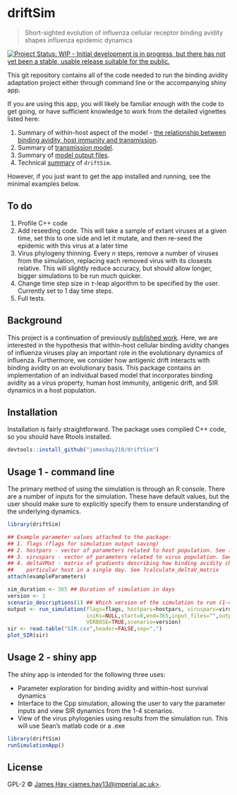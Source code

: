 # driftSim
> Short-sighted evolution of influenza cellular receptor binding avidity shapes influenza epidemic dynamics


[![Project Status: WIP - Initial development is in progress, but there has not yet been a stable, usable release suitable for the public.](http://www.repostatus.org/badges/latest/wip.svg)](http://www.repostatus.org/#wip)

This git repository contains all of the code needed to run the binding avidity adaptation project either through command line or the accompanying shiny app.

If you are using this app, you will likely be familiar enough with the code to get going, or have sufficient knowledge to work from the detailed vignettes listed here:

1. Summary of within-host aspect of the model - [the relationship between binding avidity, host immunity and transmission](https://jameshay218.github.io/driftSim/inst/doc/science.html).
2. Summary of [transmission model](https://jameshay218.github.io/driftSim/inst/doc/transmission_model.html).
3. Summary of [model output files](https://jameshay218.github.io/driftSim/inst/doc/outputs.html).
4. Technical [summary](https://jameshay218.github.io/driftSim/inst/doc/technical.html) of `driftSim`.

However, if you just want to get the app installed and running, see the minimal examples below.

## To do
1. Profile C++ code
2. Add reseeding code. This will take a sample of extant viruses at a given time, set this to one side and let it mutate, and then re-seed the epidemic with this virus at a later time
3. Virus phylogeny thinning. Every *n* steps, remove a number of viruses from the simulation, replacing each removed virus with its closests relative. This will slightly reduce accuracy, but should allow longer, bigger simulations to be run much quicker.
4. Change time step size in $\tau$-leap algorithm to be specified by the user. Currently set to 1 day time steps.
5. Full tests.

## Background
This project is a continuation of previously [published work](https://www.ncbi.nlm.nih.gov/pmc/articles/PMC3678328/). Here, we are interested in the hypothesis that within-host cellular binding avidity changes of influenza viruses play an important role in the evolutionary dynamics of influenza. Furthermore, we consider how antigenic drift interacts with binding avidity on an evolutionary basis. This package contains an implementation of an individual based model that incorporates binding avidity as a virus property, human host immunity, antigenic drift, and SIR dynamics in a host population.

## Installation
Installation is fairly straightforward. The package uses compiled C++ code, so you should have Rtools installed.

```r
devtools::install_github("jameshay218/driftSim")
```

## Usage 1 - command line
The primary method of using the simulation is through an R console. There are a number of inputs for the simulation. These have default values, but the user should make sure to explicitly specify them to ensure understanding of the underlying dynamics.
```r
library(driftSim)

## Example parameter values attached to the package:
## 1. flags (flags for simulation output saving)
## 2. hostpars - vector of parameters related to host population. See ?exampleParameters
## 3. viruspars - vector of parameters related to virus population. See ?exampleParameters
## 4. deltaVMat - matrix of gradients describing how binding avidity changes within a 
##    particular host in a single day. See ?calculate_deltaV_matrix
attach(exampleParameters)

sim_duration <- 365 ## Duration of simulation in days
version <- 1
scenario_descriptions(1) ## Which version of the simulation to run (1-4)
output <- run_simulation(flags=flags, hostpars=hostpars, viruspars=viruspars, deltaVMat=deltaVMat,
                         iniKs=NULL,start=0,end=365,input_files="",output_files=c("SIR.csv","","","","",""),
                         VERBOSE=TRUE,scenario=version)
sir <- read.table("SIR.csv",header=FALSE,sep=",")
plot_SIR(sir)
```

## Usage 2 - shiny app
The shiny app is intended for the following three uses:
* Parameter exploration for binding avidity and within-host survival dynamics
* Interface to the Cpp simulation, allowing the user to vary the parameter inputs and view SIR dynamics from the 1-4 scenarios.
* View of the virus phylogenies using results from the simulation run. This will use Sean’s matlab code or a .exe
```r
library(driftSim)
runSimulationApp()
```

## License

GPL-2 © [James Hay &lt;james.hay13@imperial.ac.uk&gt;](https://github.com/).

